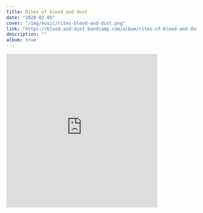 ```yaml
---
title: Rites of blood and dust
date: "2020-02-05"
cover: "/img/music/rites-blood-and-dust.png"
link: "https://blood-and-dust.bandcamp.com/album/rites-of-blood-and-dust"
description: ""
album: true
---
```


<iframe style="border: 0; width: 400px; height: 406px;" src="https://bandcamp.com/EmbeddedPlayer/album=1160979929/size=large/bgcol=333333/linkcol=ffffff/artwork=small/transparent=true/" seamless><a href="https://blood-and-dust.bandcamp.com/album/rites-of-blood-and-dust">Rites of Blood and Dust by Blood and Dust</a></iframe>
